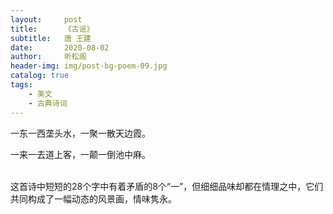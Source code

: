 ```yaml
---
layout:     post
title:      《古谣》
subtitle:   唐 王建
date:       2020-08-02
author:     听松阁
header-img: img/post-bg-poem-09.jpg
catalog: true
tags:
    - 美文
    - 古典诗词
---
```


一东一西垄头水，一聚一散天边霞。<br>

一来一去道上客，一颠一倒池中麻。<br><br>

这首诗中短短的28个字中有着矛盾的8个“一”，但细细品味却都在情理之中，它们共同构成了一幅动态的风景画，情味隽永。
